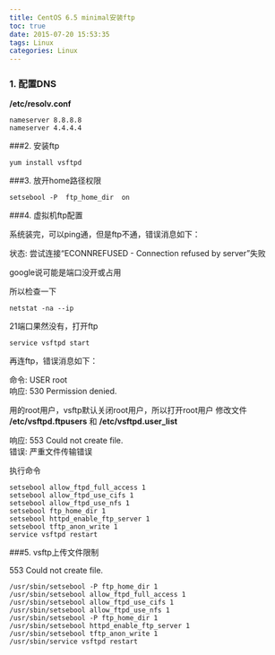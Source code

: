 ```yaml
---
title: CentOS 6.5 minimal安装ftp
toc: true
date: 2015-07-20 15:53:35
tags: Linux
categories: Linux
---
```



### 1. 配置DNS

**/etc/resolv.conf**
```shell
nameserver 8.8.8.8
nameserver 4.4.4.4
```
###2. 安装ftp
```shell
yum install vsftpd
```
###3. 放开home路径权限
```shell
setsebool -P  ftp_home_dir  on
```
###4. 虚拟机ftp配置

系统装完，可以ping通，但是ftp不通，错误消息如下：

状态:      尝试连接“ECONNREFUSED - Connection refused by server”失败

google说可能是端口没开或占用

所以检查一下
```shell
netstat -na --ip
```
21端口果然没有，打开ftp
```shell
service vsftpd start
```
再连ftp，错误消息如下：

命令:      USER root  
响应:      530 Permission denied.

用的root用户，vsftp默认关闭root用户，所以打开root用户
修改文件 **/etc/vsftpd.ftpusers** 和 **/etc/vsftpd.user_list**


响应: 553 Could not create file.  
错误: 严重文件传输错误

执行命令
```shell
setsebool allow_ftpd_full_access 1
setsebool allow_ftpd_use_cifs 1
setsebool allow_ftpd_use_nfs 1
setsebool ftp_home_dir 1
setsebool httpd_enable_ftp_server 1
setsebool tftp_anon_write 1
service vsftpd restart
```
###5. vsftp上传文件限制

553 Could not create file.
```shell
/usr/sbin/setsebool -P ftp_home_dir 1
/usr/sbin/setsebool allow_ftpd_full_access 1
/usr/sbin/setsebool allow_ftpd_use_cifs 1
/usr/sbin/setsebool allow_ftpd_use_nfs 1
/usr/sbin/setsebool -P ftp_home_dir 1
/usr/sbin/setsebool httpd_enable_ftp_server 1
/usr/sbin/setsebool tftp_anon_write 1
/usr/sbin/service vsftpd restart
```

